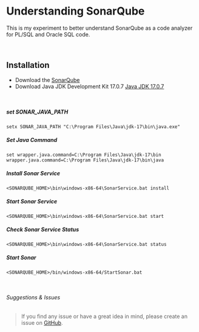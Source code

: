# Understanding SonarQube
This is my experiment to better understand SonarQube as a code analyzer for PL/SQL and Oracle SQL code.

<br>

## Installation
- Download the <a href="https://www.sonarsource.com/products/sonarqube/downloads">SonarQube</a>
- Download Java JDK Development Kit 17.0.7 <a href="https://www.oracle.com/java/technologies/downloads/#java17">Java JDK 17.0.7</a>

<br>

##### set SONAR_JAVA_PATH 
```shell
setx SONAR_JAVA_PATH "C:\Program Files\Java\jdk-17\bin\java.exe"
```

##### Set Java Command 
```shell
set wrapper.java.command=C:\Program Files\Java\jdk-17\bin wrapper.java.command=C:\Program Files\Java\jdk-17\bin\java
```

##### Install Sonar Service
```shell
<SONARQUBE_HOME>\bin\windows-x86-64\SonarService.bat install
```

##### Start Sonar Service
```shell
<SONARQUBE_HOME>\bin\windows-x86-64\SonarService.bat start
```

##### Check Sonar Service Status
```shell
<SONARQUBE_HOME>\bin\windows-x86-64\SonarService.bat status
```

##### Start Sonar
```shell
<SONARQUBE_HOME>/bin/windows-x86-64/StartSonar.bat
```

<br>
  
###### Suggestions & Issues
> If you find any issue or have a great idea in mind, please create an issue on <a href="https://github.com/demasy/Understanding-SonarQube/issues">GitHub</a>.

